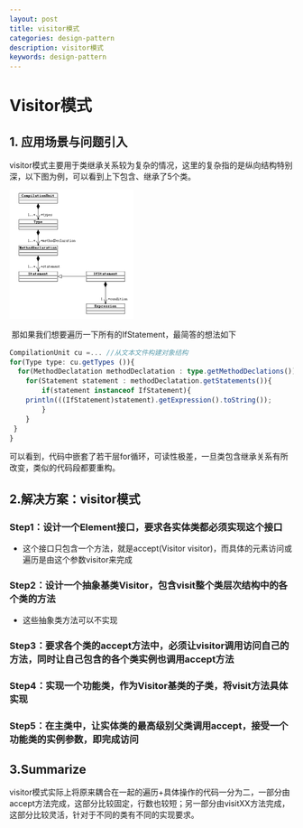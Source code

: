 ```yaml
---
layout: post
title: visitor模式
categories: design-pattern
description: visitor模式
keywords: design-pattern
---
```


# Visitor模式

## 1. 应用场景与问题引入

​	visitor模式主要用于类继承关系较为复杂的情况，这里的复杂指的是纵向结构特别深，以下图为例，可以看到上下包含、继承了5个类。

<img src="2020-03-11-visitor%E6%A8%A1%E5%BC%8F.assets/image-20200311120534916.png" alt="image-20200311120534916" style="zoom:50%;" />

​	那如果我们想要遍历一下所有的IfStatement，最简答的想法如下

```typescript
CompilationUnit cu =... //从文本文件构建对象结构
for(Type type: cu.getTypes ()){
  for(MethodDeclatation methodDeclatation : type.getMethodDeclations()){
    for(Statement statement : methodDeclatation.getStatements()){
        if(statement instanceof IfStatement){
	println(((IfStatement)statement).getExpression().toString());
        }
    }
 }
}
```

​	可以看到，代码中嵌套了若干层for循环，可读性极差，一旦类包含继承关系有所改变，类似的代码段都要重构。

## 2.解决方案：visitor模式

### Step1：设计一个Element接口，要求各实体类都必须实现这个接口

- 这个接口只包含一个方法，就是accept(Visitor visitor)，而具体的元素访问或遍历是由这个参数visitor来完成

### Step2：设计一个抽象基类Visitor，包含visit整个类层次结构中的各个类的方法

- 这些抽象类方法可以不实现

### Step3：要求各个类的accept方法中，必须让visitor调用访问自己的方法，同时让自己包含的各个类实例也调用accept方法

### Step4：实现一个功能类，作为Visitor基类的子类，将visit方法具体实现

### Step5：在主类中，让实体类的最高级别父类调用accept，接受一个功能类的实例参数，即完成访问

## 3.Summarize

visitor模式实际上将原来耦合在一起的遍历+具体操作的代码一分为二，一部分由accept方法完成，这部分比较固定，行数也较短；另一部分由visitXX方法完成，这部分比较灵活，针对于不同的类有不同的实现要求。